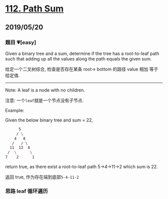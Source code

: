 # [112. Path Sum](https://leetcode.com/problems/path-sum/)

## 2019/05/20

### 题目 💗[easy]

Given a binary tree and a sum, determine if the tree has a root-to-leaf path such that adding up all the values along the path equals the given sum.

给定一个二叉树综合, 检查是否存在某条 root-> bottom 的路径 value 相加 等于 给定值.

---

Note: A leaf is a node with no children.

注意: 一个`leaf`就是一个节点没有子节点.

Example:

Given the below binary tree and sum = 22,

```bash
      5
     / \
    4   8
   /   / \
  11  13  4
 /  \      \
7    2      1
```

return true, as there exist a root-to-leaf path 5->4->11->2 which sum is 22.

返回 true, 作为存在端到底部`5-4-11-2`

### 思路 leaf 循环遍历

